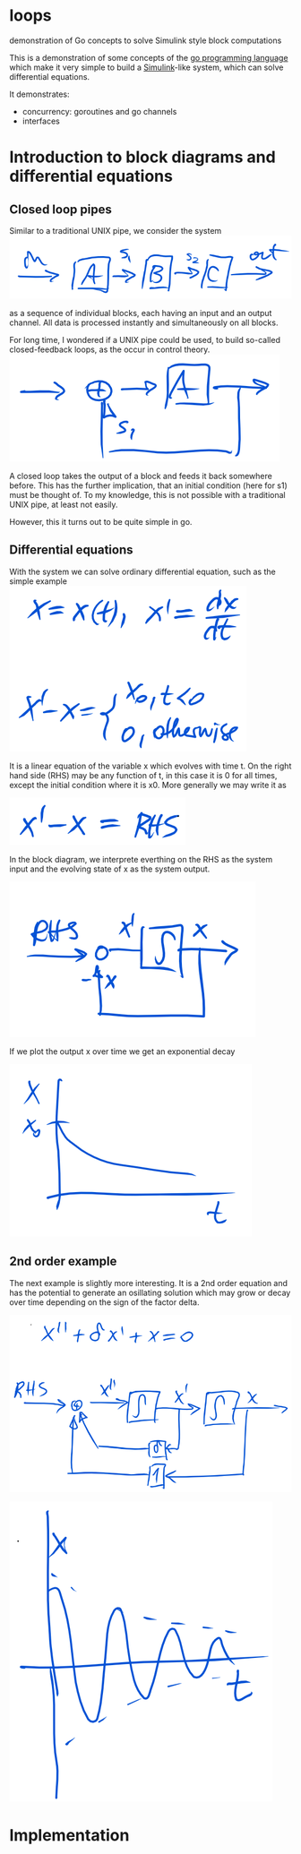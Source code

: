 # loops
demonstration of Go concepts to solve Simulink style block computations

This is a demonstration of some concepts of the [go programming language](http://www.golang.org) which make it very simple to build a [Simulink](www.mathworks.com/products/simulink)-like system, which can solve differential equations.

It demonstrates:
- concurrency: goroutines and go channels
- interfaces

# Introduction to block diagrams and differential equations
## Closed loop pipes
Similar to a traditional UNIX pipe, we consider the system
![pipe](doc/pipe.png)

as a sequence of individual blocks, each having an input and an output channel.
All data is processed instantly and simultaneously on all blocks.

For long time, I wondered if a UNIX pipe could be used, to build so-called closed-feedback loops, as the occur in control theory.
![closedloop.png](doc/closedloop.png)

A closed loop takes the output of a block and feeds it back somewhere before.
This has the further implication, that an initial condition (here for s1) must be thought of.
To my knowledge, this is not possible with a traditional UNIX pipe, at least not easily.

However, this it turns out to be quite simple in go.

## Differential equations
With the system we can solve ordinary differential equation, such as the simple example
![ode1](doc/ode1.png)

It is a linear equation of the variable x which evolves with time t.
On the right hand side (RHS) may be any function of t, in this case it is 0 for all times, except the initial condition where it is x0.
More generally we may write it as

![rhs](doc/rhs.png)

In the block diagram, we interprete everthing on the RHS as the system input and the evolving state of x as the system output.

![ode1block](doc/ode1block.png)

If we plot the output x over time we get an exponential decay

![ode1plot](doc/ode1plot.png)

## 2nd order example
The next example is slightly more interesting. It is a 2nd order equation and has the potential to generate an osillating solution which may grow or decay over time depending on the sign of the factor delta.

![ode2](doc/ode2.png)

![ode2plot](doc/ode2plot.png)

# Implementation



